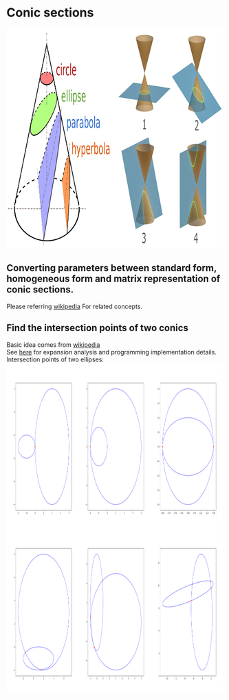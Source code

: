 # Conic sections
[<img src=conic_sections.png style=width:1024;height:512px />](https://en.wikipedia.org/wiki/Conic_section)
<br>
## Converting parameters between standard form, homogeneous form and matrix representation of conic sections.
Please referring [wikipedia](https://en.wikipedia.org/wiki/Matrix_representation_of_conic_sections) For related concepts.
<br/>
## Find the intersection points of two conics
Basic idea comes from [wikipedia](https://en.wikipedia.org/wiki/Conic_section#Intersecting_two_conics)
<br>
See [here](https://blog.csdn.net/hlhgzx/article/details/137645029) for expansion analysis and programming implementation details.
<br>
Intersection points of two ellipses:<br>
<img src=ellipses_intersection.png style=width:1152px;height:768px />